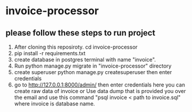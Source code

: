 # invoice-processor
## please follow these steps to run project
1. After cloning this reposiroty. cd invoice-processor 
2. pip install -r requirements.txt
3. create database in postgres terminal with name "invoice".
4. Run python manage.py migrate in "invoice-processor" directory
5. create superuser python manage.py createsuperuser then enter credentials
6. go to http://127.0.0.1:8000/admin/ then enter credentials here you can create raw data of invoice 
or
Use data dump that is provided you over the email and use this command "psql invoice < path to invoice.sql" where invoice is database name.
